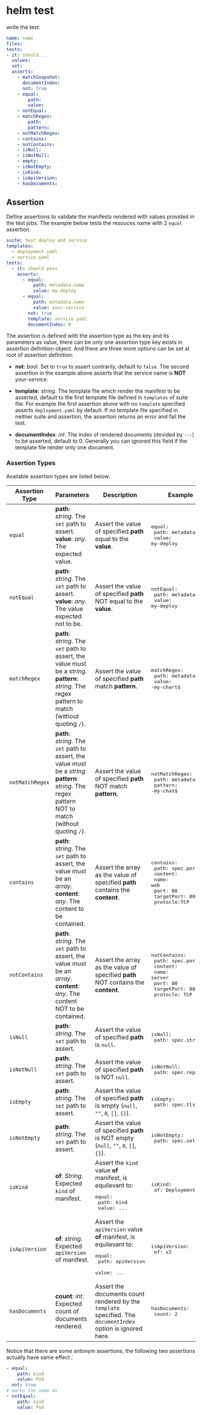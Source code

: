 # helm test

write the test:
```yaml
name: name
files:
tests:
- it: should ...
  values:
  set:
  asserts:
    - matchSnapshot:
      documentIndex:
      not: true
    - equal:
        path:
        value:
    - notEqual:
    - matchRegex:
        path:
        pattern:
    - notMatchRegex:
    - contains:
    - notContains:
    - isNull:
    - isNotNull:
    - empty:
    - isNotEmpty:
    - isKind:
    - isApiVersion:
    - hasDocuments:
```

## Assertion

Define assertions to validate the manifests rendered with values provided in the test jobs. The example below tests the resouces name with 2 `equal` assertion.

```yaml
suite: test deploy and service
templates:
  - deployment.yaml
  - service.yaml
tests:
  - it: should pass
    asserts:
      - equal:
          path: metadata.name
          value: my-deploy
      - equal:
          path: metadata.name
          value: your-service
        not: true
        template: service.yaml
        documentIndex: 0
```

The assertion is defined with the assertion type as the key and its parameters as value, there can be only one assertion type key exists in assertion definition object. And there are three more options can be set at root of assertion definition:

- **not**: *bool*. Set to `true` to assert contrarily, default to `false`. The second assertion in the example above asserts that the service name is **NOT** *your-service*.

- **template**: *string*. The template file which render the manifest to be asserted, default to the first template file defined in `templates` of suite file. For example the first assertion above with no `template` specified asserts `deployment.yaml` by default. If no template file specified in neither suite and assertion, the assertion returns an error and fail the test.

- **documentIndex**: *int*. The index of rendered documents (devided by `---`) to be asserted, default to 0. Generally you can ignored this field if the template file render only one document.

### Assertion Types

Available assertion types are listed below:

| Assertion Type | Parameters | Description | Example |
|----------------|------------|-------------|---------|
| `equal` | **path**: *string*. The `set` path to assert.<br/>**value**: *any*. The expected value. | Assert the value of specified **path** equal to the **value**. | <pre>equal:<br/>  path: metadata.name<br/>  value: my-deploy</pre> |
| `notEqual` | **path**: *string*. The `set` path to assert.<br/>**value**: *any*. The value expected not to be. | Assert the value of specified **path** NOT equal to the **value**. | <pre>notEqual:<br/>  path: metadata.name<br/>  value: my-deploy</pre> |
| `matchRegex` | **path**: *string*. The `set` path to assert, the value must be a *string*. <br/>**pattern**: *string*. The regex pattern to match (without quoting `/`). | Assert the value of specified **path** match **pattern**. | <pre>matchRegex:<br/>  path: metadata.name<br/>  value: -my-chart$</pre> |
| `notMatchRegex` | **path**: *string*. The `set` path to assert, the value must be a *string*. <br/>**pattern**: *string*. The regex pattern NOT to match (without quoting `/`). | Assert the value of specified **path** NOT match **pattern**. | <pre>notMatchRegex:<br/>  path: metadata.name<br/>  pattern: -my-chat$</pre> |
| `contains` | **path**: *string*. The `set` path to assert, the value must be an *array*. <br/>**content**: *any*. The content to be contained. | Assert the array as the value of specified **path** contains the **content**. |<pre>contains:<br/>  path: spec.ports<br/>  content:<br/>    name: web<br/>    port: 80<br/>    targetPort: 80<br/>    protocle:TCP</pre> |
| `notContains` | **path**: *string*. The `set` path to assert, the value must be an *array*. <br/>**content**: *any*. The content NOT to be contained. | Assert the array as the value of specified **path** NOT contains the **content**. |<pre>notContains:<br/>  path: spec.ports<br/>  content:<br/>    name: server<br/>    port: 80<br/>    targetPort: 80<br/>    protocle: TCP</pre> |
| `isNull` | **path**: *string*. The `set` path to assert. | Assert the value of specified **path** is `null`. |<pre>isNull:<br/>  path: spec.strategy</pre> |
| `isNotNull` | **path**: *string*. The `set` path to assert. | Assert the value of specified **path** is NOT `null`. |<pre>isNotNull:<br/>  path: spec.replicas</pre> |
| `isEmpty` | **path**: *string*. The `set` path to assert. | Assert the value of specified **path** is empty (`null`, `""`, `0`, `[]`, `{}`). |<pre>isEmpty:<br/>  path: spec.tls</pre> |
| `isNotEmpty` | **path**: *string*. The `set` path to assert. | Assert the value of specified **path** is NOT empty (`null`, `""`, `0`, `[]`, `{}`). |<pre>isNotEmpty:<br/>  path: spec.selector</pre> |
| `isKind` | **of**: *String*. Expected `kind` of manifest. | Assert the `kind` value **of** manifest, is equilevant to:<br/><pre>equal:<br/>  path: kind<br/>  value: ...<br/> | <pre>isKind:<br/>  of: Deployment</pre> |
| `isApiVersion` | **of**: *string*. Expected `apiVersion` of manifest. | Assert the `apiVersion` value **of** manifest, is equilevant to:<br/><pre>equal:<br/>  path: apiVersion<br/>  value: ...<br/> | <pre>isApiVersion:<br/>  of: v2</pre> |
| `hasDocuments` | **count**: *int*. Expected count of documents rendered. | Assert the documents count rendered by the `template` specified. The `documentIndex` option is ignored here. | <pre>hasDocuments:<br/>  count: 2</pre> |

Notice that there are some antonym assertions, the following two assertions actually have same effect :
```yaml
- equal:
    path: kind
    value: Pod
  not: true
# works the same as
- notEqual:
    path: kind
    value: Pod
```
